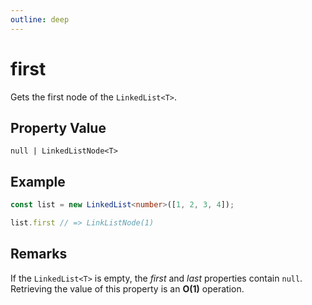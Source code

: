 ```yaml
---
outline: deep
---
```


# ****first****

Gets the first node of the `LinkedList<T>`.

## **Property Value**

`null | LinkedListNode<T>`

## **Example**

```typescript
const list = new LinkedList<number>([1, 2, 3, 4]);

list.first // => LinkListNode(1)
```

## **Remarks**

If the `LinkedList<T>` is empty, the _first_ and _last_ properties contain `null`.
Retrieving the value of this property is an **O(1)** operation.

